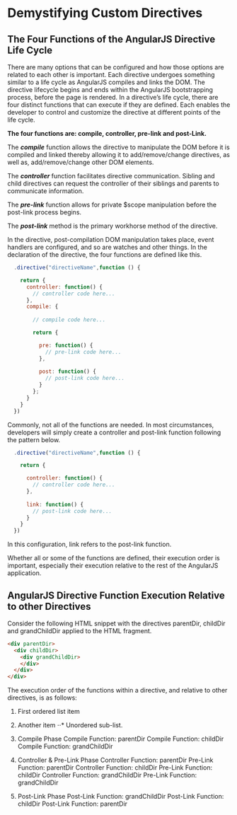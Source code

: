 # Demystifying Custom Directives

## The Four Functions of the AngularJS Directive Life Cycle

There are many options that can be configured and how those options are related to each other is important. Each directive undergoes something similar to a life cycle as AngularJS compiles and links the DOM. The directive lifecycle begins and ends within the AngularJS bootstrapping process, before the page is rendered. In a directive’s life cycle, there are four distinct functions that can execute if they are defined. Each enables the developer to control and customize the directive at different points of the life cycle.

**The four functions are: compile, controller, pre-link and post-Link.**

The **_compile_** function allows the directive to manipulate the DOM before it is compiled and linked thereby allowing it to add/remove/change directives, as well as, add/remove/change other DOM elements.

The **_controller_** function facilitates directive communication. Sibling and child directives can request the controller of their siblings and parents to communicate information.

The **_pre-link_** function allows for private $scope manipulation before the post-link process begins.

The **_post-link_** method is the primary workhorse method of the directive.

In the directive, post-compilation DOM manipulation takes place, event handlers are configured, and so are watches and other things. In the declaration of the directive, the four functions are defined like this.

```js
  .directive("directiveName",function () {

    return {
      controller: function() {
        // controller code here...
      },
      compile: {
  
        // compile code here...

        return {

          pre: function() {
            // pre-link code here...
          },
      
          post: function() {
            // post-link code here...
          }
        };
      }
    }
  })
  ```
  
Commonly, not all of the functions are needed. In most circumstances, developers will simply create a controller and post-link function following the pattern below.

```js
  .directive("directiveName",function () {

    return {

      controller: function() {
        // controller code here...
      },
  
      link: function() {
        // post-link code here...
      }
    }
  })
  ```
  
In this configuration, link refers to the post-link function.

Whether all or some of the functions are defined, their execution order is important, especially their execution relative to the rest of the AngularJS application.

## AngularJS Directive Function Execution Relative to other Directives

Consider the following HTML snippet with the directives parentDir, childDir and grandChildDir applied to the HTML fragment.

```html
<div parentDir>
  <div childDir>
    <div grandChildDir>
    </div>
  </div>
</div>
```
The execution order of the functions within a directive, and relative to other directives, is as follows:

1. First ordered list item
2. Another item
⋅⋅* Unordered sub-list. 

1. Compile Phase
Compile Function: parentDir
Compile Function: childDir
Compile Function: grandChildDir
2. Controller & Pre-Link Phase
Controller Function: parentDir
Pre-Link Function: parentDir
Controller Function: childDir
Pre-Link Function: childDir
Controller Function: grandChildDir
Pre-Link Function: grandChildDir
3. Post-Link Phase
Post-Link Function: grandChildDir
Post-Link Function: childDir
Post-Link Function: parentDir


